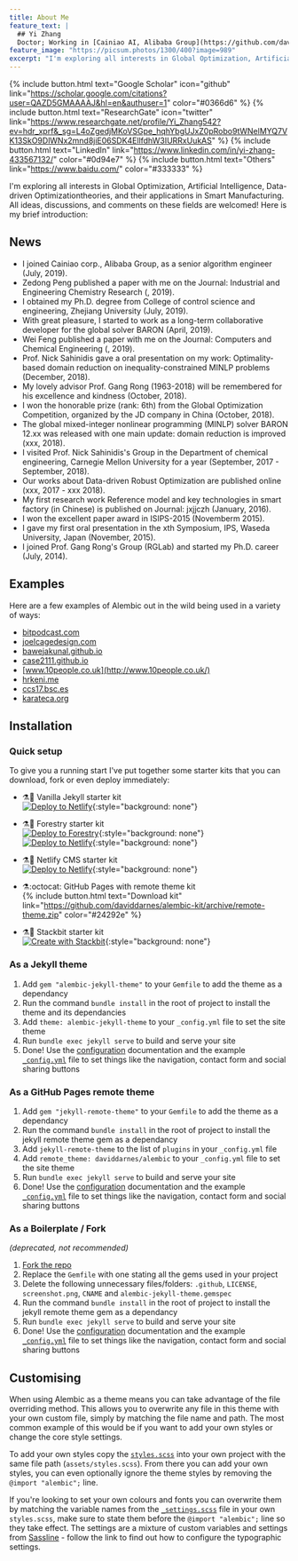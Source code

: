 ```yaml
---
title: About Me
feature_text: |
  ## Yi Zhang
  Doctor; Working in [Cainiao AI, Alibaba Group](https://github.com/daviddarnes/alembic/blob/master/_config.yml); Developer of the global MINLP solver: [BARON](https://minlp.com/home)
feature_image: "https://picsum.photos/1300/400?image=989"
excerpt: "I'm exploring all interests in Global Optimization, Artificial Intelligence, Data-driven Optimizationtheories, and their applications in Smart Manufacturing. All ideas, discussions, and comments on these fields are welcomed!"
---
```


{% include button.html text="Google Scholar" icon="github" link="https://scholar.google.com/citations?user=QAZD5GMAAAAJ&hl=en&authuser=1" color="#0366d6" %} {% include button.html text="ResearchGate" icon="twitter" link="https://www.researchgate.net/profile/Yi_Zhang542?ev=hdr_xprf&_sg=L4oZgedjMKoVSGpe_hqhYbgUJxZ0pRobo9tWNelMYQ7VK13SkO9DlWNx2mnd8jiE06SDK4EllfdhW3IURRxUukAS" %} {% include button.html text="LinkedIn" link="https://www.linkedin.com/in/yi-zhang-433567132/" color="#0d94e7" %} {% include button.html text="Others" link="https://www.baidu.com/" color="#333333" %}

I'm exploring all interests in Global Optimization, Artificial Intelligence, Data-driven Optimizationtheories, and their applications in Smart Manufacturing. All ideas, discussions, and comments on these fields are welcomed! Here is my brief introduction:

## News

- I joined Cainiao corp., Alibaba Group, as a senior algorithm engineer (July, 2019).
- Zedong Peng published a paper with me on the Journal: Industrial and Engineering Chemistry Research (, 2019).
- I obtained my Ph.D. degree from College of control science and engineering, Zhejiang University (July, 2019).
- With great pleasure, I started to work as a long-term collaborative developer for the global solver BARON (April, 2019).
- Wei Feng published a paper with me on the Journal: Computers and Chemical Engineering (, 2019).
- Prof. Nick Sahinidis gave a oral presentation on my work: Optimality-based domain reduction on inequality-constrained MINLP problems (December, 2018).
- My lovely advisor Prof. Gang Rong (1963-2018) will be remembered for his excellence and kindness (October, 2018).
- I won the honorable prize (rank: 6th) from the Global Optimization Competition, organized by the JD company in China (October, 2018).
- The global mixed-integer nonlinear programming (MINLP) solver BARON 12.xx was released with one main update: domain reduction is improved (xxx, 2018).
- I visited Prof. Nick Sahinidis's Group in the Department of chemical engineering, Carnegie Mellon University for a year (September, 2017 - September, 2018).
- Our works about Data-driven Robust Optimization are published online (xxx, 2017 - xxx 2018). 
- My first research work Reference model and key technologies in smart factory (in Chinese) is published on Journal: jxjjczh (January, 2016).
- I won the excellent paper award in ISIPS-2015 (Novemberm 2015).
- I gave my first oral presentation in the xth Symposium, IPS, Waseda University, Japan (November, 2015).
- I joined Prof. Gang Rong's Group (RGLab) and started my Ph.D. career (July, 2014). 

## Examples

Here are a few examples of Alembic out in the wild being used in a variety of ways:

- [bitpodcast.com](https://bitpodcast.com/)
- [joelcagedesign.com](https://joelcagedesign.com/)
- [bawejakunal.github.io](https://bawejakunal.github.io/)
- [case2111.github.io](http://case2111.github.io/)
- [www.10people.co.uk](http://www.10people.co.uk/)
- [hrkeni.me](http://hrkeni.me/)
- [ccs17.bsc.es](https://ccs17.bsc.es/)
- [karateca.org](http://www.karateca.org/)

## Installation

### Quick setup

To give you a running start I've put together some starter kits that you can download, fork or even deploy immediately:

- ⚗️🍨 Vanilla Jekyll starter kit  
  [![Deploy to Netlify](https://www.netlify.com/img/deploy/button.svg)](https://app.netlify.com/start/deploy?repository=https://github.com/daviddarnes/alembic-kit){:style="background: none"}
- ⚗️🌲 Forestry starter kit  
  [![Deploy to Forestry](https://assets.forestry.io/import-to-forestry.svg)](https://app.forestry.io/quick-start?repo=daviddarnes/alembic-forestry-kit&engine=jekyll){:style="background: none"}  
  [![Deploy to Netlify](https://www.netlify.com/img/deploy/button.svg)](https://app.netlify.com/start/deploy?repository=https://github.com/daviddarnes/alembic-forestry-kit){:style="background: none"}
- ⚗️💠 Netlify CMS starter kit  
  [![Deploy to Netlify](https://www.netlify.com/img/deploy/button.svg)](https://app.netlify.com/start/deploy?repository=https://github.com/daviddarnes/alembic-netlifycms-kit&stack=cms){:style="background: none"}

- ⚗️:octocat: GitHub Pages with remote theme kit  
  {% include button.html text="Download kit" link="https://github.com/daviddarnes/alembic-kit/archive/remote-theme.zip" color="#24292e" %}
- ⚗️🚀 Stackbit starter kit  
  [![Create with Stackbit](https://assets.stackbit.com/badge/create-with-stackbit.svg)](https://app.stackbit.com/create?theme=https://github.com/daviddarnes/alembic-stackbit-kit){:style="background: none"}

### As a Jekyll theme

1. Add `gem "alembic-jekyll-theme"` to your `Gemfile` to add the theme as a dependancy
2. Run the command `bundle install` in the root of project to install the theme and its dependancies
3. Add `theme: alembic-jekyll-theme` to your `_config.yml` file to set the site theme
4. Run `bundle exec jekyll serve` to build and serve your site
5. Done! Use the [configuration](#configuration) documentation and the example [`_config.yml`](https://github.com/daviddarnes/alembic/blob/master/_config.yml) file to set things like the navigation, contact form and social sharing buttons

### As a GitHub Pages remote theme

1. Add `gem "jekyll-remote-theme"` to your `Gemfile` to add the theme as a dependancy
2. Run the command `bundle install` in the root of project to install the jekyll remote theme gem as a dependancy
3. Add `jekyll-remote-theme` to the list of `plugins` in your `_config.yml` file
4. Add `remote_theme: daviddarnes/alembic` to your `_config.yml` file to set the site theme
5. Run `bundle exec jekyll serve` to build and serve your site
6. Done! Use the [configuration](#configuration) documentation and the example [`_config.yml`](https://github.com/daviddarnes/alembic/blob/master/_config.yml) file to set things like the navigation, contact form and social sharing buttons

### As a Boilerplate / Fork

_(deprecated, not recommended)_

1. [Fork the repo](https://github.com/daviddarnes/alembic#fork-destination-box)
2. Replace the `Gemfile` with one stating all the gems used in your project
3. Delete the following unnecessary files/folders: `.github`, `LICENSE`, `screenshot.png`, `CNAME` and `alembic-jekyll-theme.gemspec`
4. Run the command `bundle install` in the root of project to install the jekyll remote theme gem as a dependancy
5. Run `bundle exec jekyll serve` to build and serve your site
6. Done! Use the [configuration](#configuration) documentation and the example [`_config.yml`](https://github.com/daviddarnes/alembic/blob/master/_config.yml) file to set things like the navigation, contact form and social sharing buttons

## Customising

When using Alembic as a theme means you can take advantage of the file overriding method. This allows you to overwrite any file in this theme with your own custom file, simply by matching the file name and path. The most common example of this would be if you want to add your own styles or change the core style settings.

To add your own styles copy the [`styles.scss`](https://github.com/daviddarnes/alembic/blob/master/assets/styles.scss) into your own project with the same file path (`assets/styles.scss`). From there you can add your own styles, you can even optionally ignore the theme styles by removing the `@import "alembic";` line.

If you're looking to set your own colours and fonts you can overwrite them by matching the variable names from the [`_settings.scss`](https://github.com/daviddarnes/alembic/blob/master/_sass/_settings.scss) file in your own `styles.scss`, make sure to state them before the `@import "alembic";` line so they take effect. The settings are a mixture of custom variables and settings from [Sassline](https://medium.com/@jakegiltsoff/sassline-v2-0-e424b2881e7e) - follow the link to find out how to configure the typographic settings.
